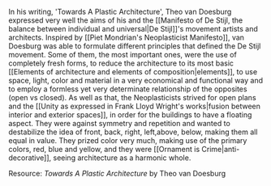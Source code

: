 ---
---

In his writing, 'Towards A Plastic Architecture', Theo van Doesburg expressed very well the aims of his and the [[Manifesto of De Stijl, the balance between individual and universal|De Stijl]]'s movement artists and architects. Inspired by [[Piet Mondrian's Neoplasticist Manifesto]], van Doesburg was able to formulate different principles that defined the De Stijl movement. Some of them, the most important ones, were the use of completely fresh forms, to reduce the architecture to its most basic [[Elements of architecture and elements of composition|elements]], to use space, light, color and material in a very economical and functional way and to employ a formless yet very determinate relationship of the opposites (open vs closed). As well as that, the Neoplasticists strived for open plans and the [[Unity as expressed in Frank Lloyd Wright's works|fusion between interior and exterior spaces]], in order for the buildings to have a floating aspect. They were against symmetry and repetition and wanted to destabilize the idea of front, back, right, left,above, below, making them all equal in value. They prized color very much, making use of the primary colors, red, blue and yellow, and they were [[Ornament is Crime|anti-decorative]], seeing architecture as a harmonic whole.

Resource: _Towards A Plastic Architecture_ by Theo van Doesburg